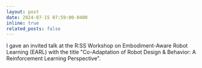 ```yaml
---
layout: post
date: 2024-07-15 07:59:00-0400
inline: true
related_posts: false
---
```


I gave an invited talk at the R:SS Workshop on Embodiment-Aware Robot Learning (EARL) with the title "Co-Adaptation of Robot Design & Behavior: A Reinforcement Learning Perspective".